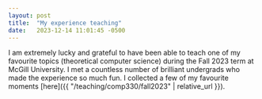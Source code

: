 ```yaml
---
layout: post
title:  "My experience teaching"
date:   2023-12-14 11:01:45 -0500
---
```

I am extremely lucky and grateful to have been able to teach one of my favourite topics (theoretical computer science) during the Fall 2023 term at McGill University. I met a countless number of brilliant undergrads who made the experience so much fun. I collected a few of my favourite moments [here]({{ "/teaching/comp330/fall2023" | relative_url }}).
